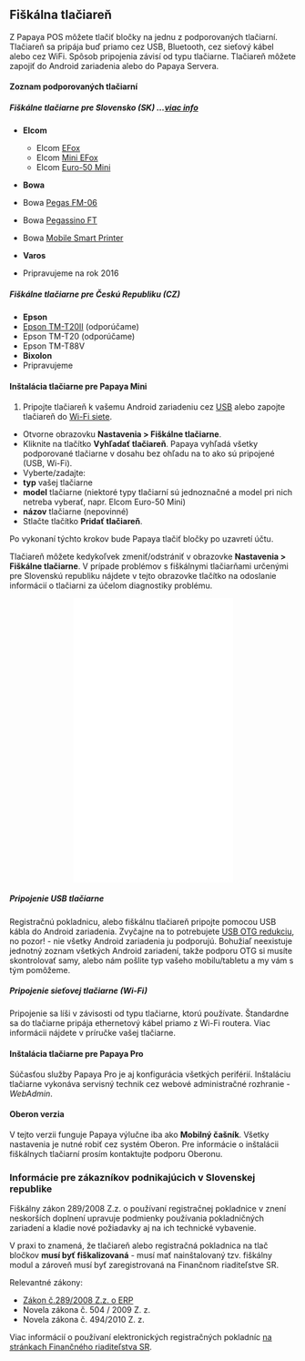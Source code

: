 ## Fiškálna tlačiareň

Z Papaya POS môžete tlačiť bločky na jednu z podporovaných tlačiarní. Tlačiareň sa pripája buď priamo cez USB, Bluetooth, cez sieťový kábel alebo cez WiFi. Spôsob pripojenia závisí od typu tlačiarne. Tlačiareň môžete zapojiť do Android zariadenia alebo do Papaya Servera.

#### Zoznam podporovaných tlačiarní

##### Fiškálne tlačiarne pre Slovensko (SK) ...[viac info](./fiskalna_tlaciaren.html#informcie-pre-zkaznkov-podnikajcich-v-slovenskej-republike)

- **Elcom**
    - Elcom [EFox](http://www.elcom.eu/produkty/cash-registers/fiskalne-tlaciarne/)
    - Elcom [Mini EFox](http://www.elcom.eu/produkty/pokladnicne-riesenia/fiskalne-tlaciarne/mini-efox/)
    - Elcom [Euro-50 Mini](http://www.elcom.eu/produkty/registracne-pokladnice/euro-50t-mini/)


- **Bowa**
 - Bowa [Pegas FM-06](http://www.bowa.sk/e-shop/cid/31/category/pultove.xhtml)
 - Bowa [Pegassino FT](http://www.bowa.sk/e-shop/action/productdetail/oc/1927244/product/tlaciaren-fiskalna-pegassino-ft-g5870-termo-cierna.xhtml)
 - Bowa [Mobile Smart Printer](http://www.bowa.sk/e-shop/action/productdetail/oc/3131919/product/mobilna-fiskalna-tlaciaren-mobile-smartprinter-z-l-s-bluetooth-modulom.xhtml)
- **Varos**
 - Pripravujeme na rok 2016

##### Fiškálne tlačiarne pre Českú Republiku (CZ)
- **Epson**
 - [Epson TM-T20II](https://pos.epson.com/products/TM-T20IIPOSReceiptPrinter) (odporúčame)
 - Epson TM-T20 (odporúčame)
 - Epson TM-T88V
- **Bixolon**
 - Pripravujeme

#### Inštalácia tlačiarne pre Papaya Mini

1. Pripojte tlačiareň k vašemu Android zariadeniu cez [USB](./fiskalna_tlaciaren.html#pripojenie-usb-tlaiarne) alebo zapojte tlačiareň do [Wi-Fi siete](./fiskalna_tlaciaren.html#pripojenie-sieovej-tlaiarne-wi-fi).
- Otvorne obrazovku **Nastavenia > Fiškálne tlačiarne**.
- Kliknite na tlačítko **Vyhľadať tlačiareň**. Papaya vyhľadá všetky podporované tlačiarne v dosahu bez ohľadu na to ako sú pripojené (USB, Wi-Fi).
- Vyberte/zadajte:
 - **typ** vašej tlačiarne
 - **model** tlačiarne (niektoré typy tlačiarní sú jednoznačné a model pri nich netreba vyberať, napr. Elcom Euro-50 Mini)
 - **názov** tlačiarne (nepovinné)
- Stlačte tlačítko **Pridať tlačiareň**.

Po vykonaní týchto krokov bude Papaya tlačiť bločky po uzavretí účtu.

Tlačiareň môžete kedykoľvek zmeniť/odstrániť v obrazovke **Nastavenia > Fiškálne tlačiarne**. V prípade problémov s fiškálnymi tlačiarňami určenými pre Slovenskú republiku nájdete v tejto obrazovke tlačítko na odoslanie informácií o tlačiarni za účelom diagnostiky problému.

<iframe src="//player.vimeo.com/video/112178528" width="281" height="500" style="display:block; margin-left:auto; margin-right:auto;" frameborder="0" webkitallowfullscreen mozallowfullscreen allowfullscreen></iframe>

##### Pripojenie USB tlačiarne

Registračnú pokladnicu, alebo fiškálnu tlačiareň pripojte pomocou USB kábla do Android zariadenia. Zvyčajne na to potrebujete [USB OTG redukciu](http://www.integritytechnology.net/Y5U/USB-OTG-Adapter-3.jpg), no pozor! - nie všetky Android zariadenia ju podporujú. Bohužiaľ neexistuje jednotný zoznam všetkých Android zariadení, takže podporu OTG si musíte skontrolovať samy, alebo nám pošlite typ vašeho mobilu/tabletu a my vám s tým pomôžeme.

##### Pripojenie sieťovej tlačiarne (Wi-Fi)

Pripojenie sa líši v závisosti od typu tlačiarne, ktorú používate. Štandardne sa do tlačiarne pripája ethernetový kábel priamo z Wi-Fi routera. Viac informácii nájdete v príručke vašej tlačiarne.

#### Inštalácia tlačiarne pre Papaya Pro

Súčasťou služby Papaya Pro je aj konfigurácia všetkých periférií. Inštaláciu tlačiarne vykonáva servisný technik cez webové administračné rozhranie - *WebAdmin*.

#### Oberon verzia

V tejto verzii funguje Papaya výlučne iba ako **Mobilný čašník**. Všetky nastavenia je nutné robiť cez systém Oberon. Pre informácie o inštalácii fiškálnych tlačiarní prosím kontaktujte podporu Oberonu.

### Informácie pre zákazníkov podnikajúcich v Slovenskej republike

Fiškálny zákon 289/2008 Z.z. o používaní registračnej pokladnice v znení neskorších doplnení upravuje podmienky používania pokladničných zariadení a kladie nové požiadavky aj na ich technické vybavenie.

V praxi to znamená, že tlačiareň alebo registračná pokladnica na tlač bločkov **musí byť fiškalizovaná** - musí mať nainštalovaný tzv. fiškálny modul a zároveň musí byť zaregistrovaná na Finančnom riaditeľstve SR.

Relevantné zákony:
- [Zákon č.289/2008 Z.z. o ERP](http://jaspi.justice.gov.sk/jaspiw1/index_jaspi0.asp?FIR=demo&JEL=n&AGE=zak&IDC=289/2008)
- Novela zákona č. 504 / 2009 Z. z.
- Novela zákona č. 494/2010 Z. z.

Viac informácií o používaní elektronických registračných pokladníc [na stránkach Finančného riaditeľstva SR](https://www.financnasprava.sk/sk/podnikatelia/dane/pouzivanie-ERP).
